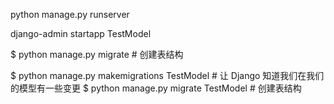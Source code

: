 python manage.py runserver

django-admin startapp TestModel




$ python manage.py migrate   # 创建表结构

$ python manage.py makemigrations TestModel  # 让 Django 知道我们在我们的模型有一些变更
$ python manage.py migrate TestModel   # 创建表结构